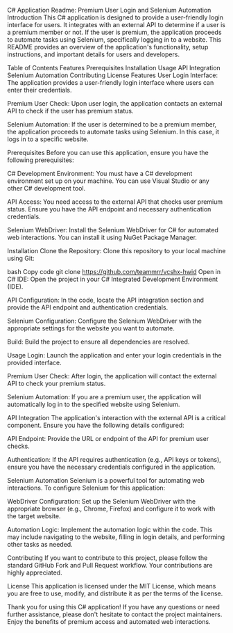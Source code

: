 C# Application Readme: Premium User Login and Selenium Automation
Introduction
This C# application is designed to provide a user-friendly login interface for users. It integrates with an external API to determine if a user is a premium member or not. If the user is premium, the application proceeds to automate tasks using Selenium, specifically logging in to a website. This README provides an overview of the application's functionality, setup instructions, and important details for users and developers.

Table of Contents
Features
Prerequisites
Installation
Usage
API Integration
Selenium Automation
Contributing
License
Features
User Login Interface: The application provides a user-friendly login interface where users can enter their credentials.

Premium User Check: Upon user login, the application contacts an external API to check if the user has premium status.

Selenium Automation: If the user is determined to be a premium member, the application proceeds to automate tasks using Selenium. In this case, it logs in to a specific website.

Prerequisites
Before you can use this application, ensure you have the following prerequisites:

C# Development Environment: You must have a C# development environment set up on your machine. You can use Visual Studio or any other C# development tool.

API Access: You need access to the external API that checks user premium status. Ensure you have the API endpoint and necessary authentication credentials.

Selenium WebDriver: Install the Selenium WebDriver for C# for automated web interactions. You can install it using NuGet Package Manager.

Installation
Clone the Repository: Clone this repository to your local machine using Git:

bash
Copy code
git clone https://github.com/teammrr/vcshx-hwid
Open in C# IDE: Open the project in your C# Integrated Development Environment (IDE).

API Configuration: In the code, locate the API integration section and provide the API endpoint and authentication credentials.

Selenium Configuration: Configure the Selenium WebDriver with the appropriate settings for the website you want to automate.

Build: Build the project to ensure all dependencies are resolved.

Usage
Login: Launch the application and enter your login credentials in the provided interface.

Premium User Check: After login, the application will contact the external API to check your premium status.

Selenium Automation: If you are a premium user, the application will automatically log in to the specified website using Selenium.

API Integration
The application's interaction with the external API is a critical component. Ensure you have the following details configured:

API Endpoint: Provide the URL or endpoint of the API for premium user checks.

Authentication: If the API requires authentication (e.g., API keys or tokens), ensure you have the necessary credentials configured in the application.

Selenium Automation
Selenium is a powerful tool for automating web interactions. To configure Selenium for this application:

WebDriver Configuration: Set up the Selenium WebDriver with the appropriate browser (e.g., Chrome, Firefox) and configure it to work with the target website.

Automation Logic: Implement the automation logic within the code. This may include navigating to the website, filling in login details, and performing other tasks as needed.

Contributing
If you want to contribute to this project, please follow the standard GitHub Fork and Pull Request workflow. Your contributions are highly appreciated.

License
This application is licensed under the MIT License, which means you are free to use, modify, and distribute it as per the terms of the license.

Thank you for using this C# application! If you have any questions or need further assistance, please don't hesitate to contact the project maintainers. Enjoy the benefits of premium access and automated web interactions.
